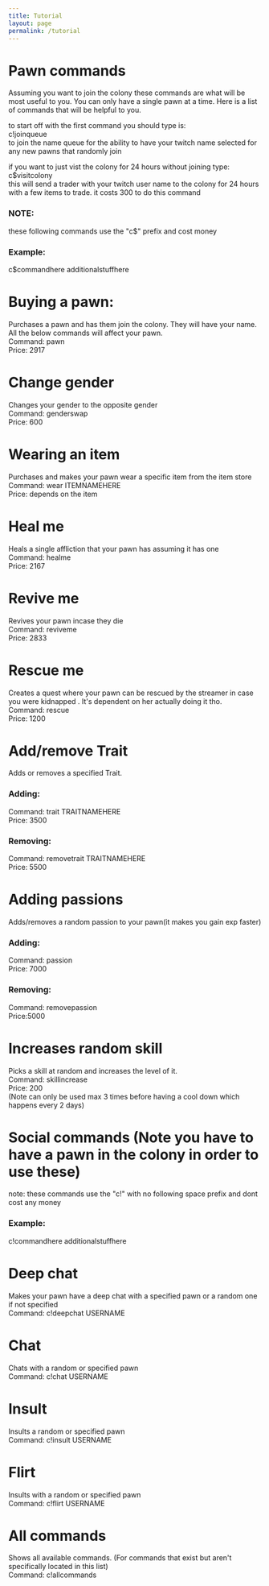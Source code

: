 ```yaml
---
title: Tutorial
layout: page
permalink: /tutorial
---
```

# Pawn commands
Assuming you want to join the colony these commands are what will be most useful to you. You can only have a single pawn at a time. Here is a list of commands that will be helpful to you.

to start off with the first command you should type is:  
c!joinqueue  
to join the name queue for the ability to have your twitch name selected for any new pawns that randomly join

if you want to just vist the colony for 24 hours without joining type:  
c$visitcolony  
this will send a trader with your twitch user name to the colony for 24 hours with a few items to trade. it costs 300 to do this command

### NOTE:  
these following commands use the "c$" prefix and cost money 
### Example: 
c$commandhere additionalstuffhere

# Buying a pawn:
Purchases a pawn and has them join the colony. They will have your name. All the below commands will affect your pawn.  
Command: pawn  
Price: 2917  

# Change gender
Changes your gender to the opposite gender  
Command: genderswap  
Price: 600  

# Wearing an item
Purchases and makes your pawn wear a specific item from the item store   
Command: wear ITEMNAMEHERE  
Price: depends on the item  

# Heal me
Heals a single affliction that your pawn has assuming it has one  
Command: healme  
Price: 2167  

# Revive me  
Revives your pawn incase they die  
Command: reviveme  
Price: 2833  

# Rescue me  
Creates a quest where your pawn can be rescued by the streamer in case you were kidnapped . It's dependent on her actually doing it tho.  
Command: rescue  
Price: 1200  

# Add/remove Trait  
Adds or removes a specified Trait.  
### Adding:  
Command: trait TRAITNAMEHERE  
Price: 3500  
### Removing:  
Command: removetrait TRAITNAMEHERE  
Price: 5500  

# Adding passions
Adds/removes a random passion to your pawn(it makes you gain exp faster)
### Adding:  
Command: passion  
Price: 7000  
### Removing:  
Command: removepassion  
Price:5000  

# Increases random skill  
Picks a skill at random and increases the level of it.  
Command: skillincrease  
Price: 200  
(Note can only be used max 3 times before having a cool down which happens every 2 days)



# Social commands (Note you have to have a pawn in the colony in order to use these)

note: these commands use the "c!" with no following space prefix and dont cost any money
### Example: 
c!commandhere additionalstuffhere

# Deep chat  
Makes your pawn have a deep chat with a specified pawn or a random one if not specified   
Command: c!deepchat USERNAME   

# Chat
Chats with a random or specified pawn  
Command: c!chat USERNAME   

# Insult
Insults a random or specified pawn  
Command: c!insult USERNAME  

# Flirt
Insults with a random or specified pawn  
Command: c!flirt USERNAME   

# All commands
Shows all available commands. (For commands that exist but aren't specifically located in this list)  
Command: c!allcommands  


